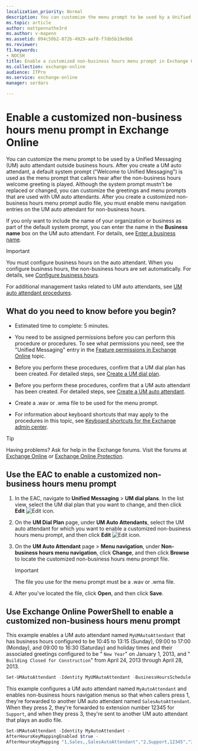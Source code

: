 ```yaml
---
localization_priority: Normal
description: You can customize the menu prompt to be used by a Unified Messaging (UM) auto attendant outside business hours. After you create a UM auto attendant, a default system prompt (Welcome to Unified Messaging) is used as the menu prompt that callers hear after the non-business hours welcome greeting is played. Although the system prompt mustn't be replaced or changed, you can customize the greetings and menu prompts that are used with UM auto attendants. After you create a customized non-business hours menu prompt audio file, you must enable menu navigation entries on the UM auto attendant for non-business hours.
ms.topic: article
author: mattpennathe3rd
ms.author: v-mapenn
ms.assetid: 094c50b2-072b-4929-aaf8-f7db5b19e9b6
ms.reviewer: 
f1.keywords:
- NOCSH
title: Enable a customized non-business hours menu prompt in Exchange Online
ms.collection: exchange-online
audience: ITPro
ms.service: exchange-online
manager: serdars

---
```


# Enable a customized non-business hours menu prompt in Exchange Online

You can customize the menu prompt to be used by a Unified Messaging (UM) auto attendant outside business hours. After you create a UM auto attendant, a default system prompt ("Welcome to Unified Messaging") is used as the menu prompt that callers hear after the non-business hours welcome greeting is played. Although the system prompt mustn't be replaced or changed, you can customize the greetings and menu prompts that are used with UM auto attendants. After you create a customized non-business hours menu prompt audio file, you must enable menu navigation entries on the UM auto attendant for non-business hours.

If you only want to include the name of your organization or business as part of the default system prompt, you can enter the name in the **Business name** box on the UM auto attendant. For details, see [Enter a business name](enter-a-business-name.md).

> [!IMPORTANT]
> You must configure business hours on the auto attendant. When you configure business hours, the non-business hours are set automatically. For details, see [Configure business hours](configure-business-hours.md).

For additional management tasks related to UM auto attendants, see [UM auto attendant procedures](um-auto-attendant-procedures.md).

## What do you need to know before you begin?

- Estimated time to complete: 5 minutes.

- You need to be assigned permissions before you can perform this procedure or procedures. To see what permissions you need, see the "Unified Messaging" entry in the [Feature permissions in Exchange Online](../../permissions-exo/feature-permissions.md) topic.

- Before you perform these procedures, confirm that a UM dial plan has been created. For detailed steps, see [Create a UM dial plan](../../voice-mail-unified-messaging/connect-voice-mail-system/create-um-dial-plan.md).

- Before you perform these procedures, confirm that a UM auto attendant has been created. For detailed steps, see [Create a UM auto attendant](create-a-um-auto-attendant.md).

- Create a .wav or .wma file to be used for the menu prompt.

- For information about keyboard shortcuts that may apply to the procedures in this topic, see [Keyboard shortcuts for the Exchange admin center](../../accessibility/keyboard-shortcuts-in-admin-center.md).

> [!TIP]
> Having problems? Ask for help in the Exchange forums. Visit the forums at [Exchange Online](https://go.microsoft.com/fwlink/p/?linkId=267542) or [Exchange Online Protection](https://go.microsoft.com/fwlink/p/?linkId=285351).

## Use the EAC to enable a customized non-business hours menu prompt

1. In the EAC, navigate to **Unified Messaging** \> **UM dial plans**. In the list view, select the UM dial plan that you want to change, and then click **Edit** ![Edit icon](../../media/ITPro_EAC_EditIcon.gif).

2. On the **UM Dial Plan** page, under **UM Auto Attendants**, select the UM auto attendant for which you want to enable a customized non-business hours menu prompt, and then click **Edit** ![Edit icon](../../media/ITPro_EAC_EditIcon.gif).

3. On the **UM Auto Attendant** page \> **Menu navigation**, under **Non-business hours menu navigation**, click **Change**, and then click **Browse** to locate the customized non-business hours menu prompt file.

    > [!IMPORTANT]
    > The file you use for the menu prompt must be a .wav or .wma file.

4. After you've located the file, click **Open**, and then click **Save**.

## Use Exchange Online PowerShell to enable a customized non-business hours menu prompt

This example enables a UM auto attendant named `MyUMAutoAttendant` that has business hours configured to be 10:45 to 13:15 (Sunday), 09:00 to 17:00 (Monday), and 09:00 to 16:30 (Saturday) and holiday times and their associated greetings configured to be " `New Year`" on January 1, 2013, and " `Building Closed for Construction`" from April 24, 2013 through April 28, 2013.

```PowerShell
Set-UMAutoAttendant -Identity MyUMAutoAttendant -BusinessHoursSchedule 0.10:45-0.13:15,1.09:00-1.17:00,6.09:00-6.16:30 -HolidaySchedule "New Year,newyrgrt.wav,1/2/2013","Building Closed for Construction,construction.wav,4/24/2013,4/28/2013"
```

This example configures a UM auto attendant named `MyAutoAttendant` and enables non-business hours navigation menus so that when callers press 1, they're forwarded to another UM auto attendant named `SalesAutoAttendant`. When they press 2, they're forwarded to extension number 12345 for `Support`, and when they press 3, they're sent to another UM auto attendant that plays an audio file.

```PowerShell
Set-UMAutoAttendant -Identity MyAutoAttendant -
AfterHoursKeyMappingEnabled $true -
AfterHoursKeyMapping "1,Sales,,SalesAutoAttendant","2,Support,12345","3,Directions,,,directions.wav"
```

